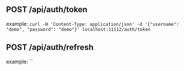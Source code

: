 ## POST /api/auth/token

example: `curl -H 'Content-Type: application/json' -d '{"username": "demo", "password": "demo"}' localhost:11112/auth/token`

## POST /api/auth/refresh

example: ``
